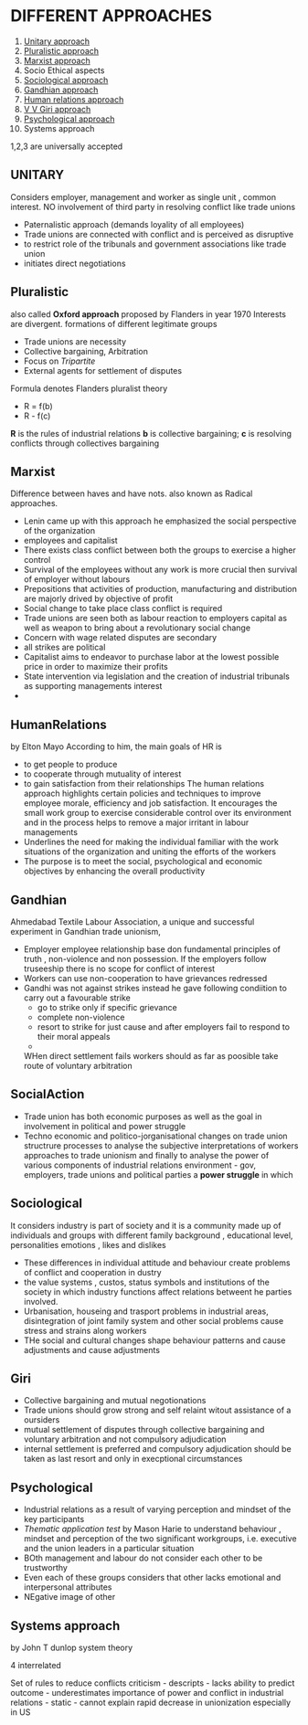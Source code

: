 
# DIFFERENT APPROACHES
1. [Unitary approach](##UNITARY)
2. [Pluralistic approach](##Pluralistic)
3. [Marxist approach](##Marxist)
4. Socio Ethical aspects
5. [Sociological approach](##Sociological)
6. [Gandhian approach](##Gandhian)
7. [Human relations approach](##HumanRelations)
8. [V V Giri approach](##Giri)
9. [Psychological approach](#Psychological)
10. Systems approach


1,2,3 are universally accepted

## UNITARY
Considers employer, management and worker as single unit , common interest. NO involvement of third party in resolving conflict like trade unions
- Paternalistic approach (demands loyality of all employees)
-  Trade unions are connected with conflict and is perceived as disruptive
-  to restrict role of the tribunals and government associations like trade union
-  initiates direct negotiations

## Pluralistic
also called **Oxford approach** proposed by Flanders in year 1970
Interests are divergent. formations of different legitimate groups
- Trade unions are necessity
- Collective bargaining, Arbitration
- Focus on *Tripartite*
- External agents for settlement of disputes

Formula denotes Flanders pluralist theory
- R = f(b)
- R - f(c)

**R** is the rules of industrial relations
**b** is collective bargaining;
**c** is resolving conflicts through collectives bargaining

## Marxist

Difference between haves and have nots. also known as Radical approaches. 

- Lenin came up with this approach he emphasized the social perspective of the organization
- employees and capitalist
- There exists class conflict between both the groups to exercise a higher control
- Survival of the employees without any work is more crucial then survival of employer without labours
- Prepositions that activities of production, manufacturing and distribution are majorly drived by objective of profit
- Social change to take place class conflict is required
- Trade unions are seen both as labour reaction to employers capital as well as weapon to bring about a revolutionary social change
- Concern with wage related disputes are secondary
- all strikes are political
- Capitalist aims to endeavor to purchase labor at the lowest possible price in order to maximize their profits
- State intervention via legislation and the creation of industrial tribunals as supporting managements interest
- 
## HumanRelations
by Elton Mayo
According to him, the main goals of HR is
- to get people to produce
- to cooperate through mutuality of interest
- to gain satisfaction from their relationships
The human relations approach highlights certain policies and techniques to improve employee morale, efficiency and job satisfaction. It encourages the small work group to exercise  considerable control over its environment and in the process helps to remove a major irritant in labour managements
- Underlines the need for making the individual familiar with the work situations of the organization and uniting the efforts of the workers
- The purpose is to meet the social, psychological and economic objectives by enhancing the overall productivity

## Gandhian
Ahmedabad Textile Labour Association, a unique and successful experiment in Gandhian trade unionism, 
- Employer employee relationship base don fundamental principles of truth , non-violence and non possession. If the employers follow truseeship there is no scope for conflict of interest
- Workers can use non-cooperation to have grievances redressed
- Gandhi was not against strikes instead he gave following condiition to carry out a favourable strike
	- go to strike only if specific grievance
	- complete non-violence
	- resort to strike for just cause and after employers fail to respond to their moral appeals
	-
	WHen direct settlement fails workers should as far as poosible take route of voluntary arbitration
## SocialAction
- Trade union has both economic purposes as well as the goal in involvement in political and power struggle
- Techno economic and politico-jorganisational changes on trade union structrure processes to analyse the subjective interpretations of workers approaches to trade unionism and finally to analyse the power of various components of industrial relations environment - gov, employers, trade unions and political parties
a **power struggle** in which

## Sociological
It considers industry is part of society and it is a community made up of individuals and groups with different family background , educational level, personalities emotions , likes and dislikes
- These differences in individual attitude and behaviour create problems of conflict and cooperation in dustry
- the value systems , custos, status symbols and institutions of the society in which industry functions affect relations betweent he parties involved.
- Urbanisation, houseing and trasport problems in industrial areas, disintegration of joint family system and other social problems cause stress and strains along workers
- THe social and cultural changes shape behaviour patterns and cause adjustments and cause adjustments
## Giri
- Collective bargaining and mutual negotionations
- Trade unions should grow strong and self relaint witout assistance of a oursiders
- mutual settlement of disputes through collective bargaining and voluntary arbitration and not compulsory adjudication
- internal settlement is preferred and compulsory adjudication should be taken as last resort and only in execptional circumstances

## Psychological
- Industrial relations as a result of varying perception and mindset of the key participants
-  *Thematic application test* by Mason Harie to understand behaviour , mindset and perception of the two significant workgroups, i.e. executive and the union leaders in a particular situation
- BOth management and labour do not consider each other to be trustworthy
- Even each of these groups considers that other lacks emotional and interpersonal attributes
- NEgative image of other

## Systems approach
by John T dunlop system theory

4 interrelated 

Set of rules to reduce conflicts 
criticism
	- descripts
	- lacks ability to predict outcome
	- underestimates importance of power and conflict in industrial relations
	- static
	- cannot explain rapid decrease in unionization especially in US
	
	
